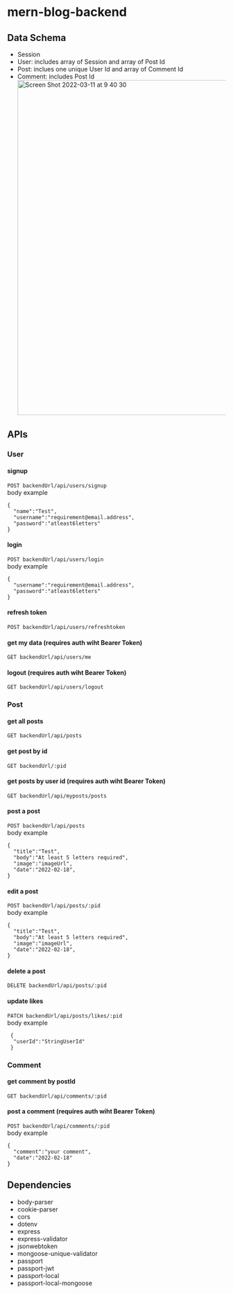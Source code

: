 # mern-blog-backend

## Data Schema

- Session
- User: includes array of Session and array of Post Id
- Post: inclues one unique User Id and array of Comment Id
- Comment: includes Post Id
  <img width="772" alt="Screen Shot 2022-03-11 at 9 40 30" src="https://user-images.githubusercontent.com/67321065/157935599-631459c0-b5c8-4c8d-b8cf-56ba94f808f1.png">


## APIs

### User

#### signup

`POST backendUrl/api/users/signup` <br />
body example

```
{
  "name":"Test",
  "username":"requirement@email.address",
  "password":"atleast6letters"
}
```

#### login

`POST backendUrl/api/users/login` <br />
body example
```
{
  "username":"requirement@email.address",
  "password":"atleast6letters"
}
```

#### refresh token

`POST backendUrl/api/users/refreshtoken`

#### get my data (requires auth wiht Bearer Token)

`GET backendUrl/api/users/me`

#### logout (requires auth wiht Bearer Token)

`GET backendUrl/api/users/logout`

### Post

#### get all posts

`GET backendUrl/api/posts`

#### get post by id

`GET backendUrl/:pid`

#### get posts by user id (requires auth wiht Bearer Token)

`GET backendUrl/api/myposts/posts`

#### post a post

`POST backendUrl/api/posts`<br />
body example

```
{
  "title":"Test",
  "body":"At least 5 letters required",
  "image":"imageUrl",
  "date":"2022-02-18",
}
```

#### edit a post
`POST backendUrl/api/posts/:pid` <br />
body example
```
{
  "title":"Test",
  "body":"At least 5 letters required",
  "image":"imageUrl",
  "date":"2022-02-18",
}
```

#### delete a post

`DELETE backendUrl/api/posts/:pid`

#### update likes
`PATCH backendUrl/api/posts/likes/:pid` <br />
body example
```
 {
  "userId":"StringUserId"
 }
```


### Comment

#### get comment by postId

`GET backendUrl/api/comments/:pid`

#### post a comment (requires auth wiht Bearer Token)

`POST backendUrl/api/comments/:pid` <br />
body example

```
{
  "comment":"your comment",
  "date":"2022-02-18"
}
```

## Dependencies

- body-parser
- cookie-parser
- cors
- dotenv
- express
- express-validator
- jsonwebtoken
- mongoose-unique-validator
- passport
- passport-jwt
- passport-local
- passport-local-mongoose
